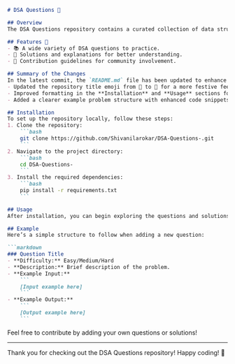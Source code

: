```markdown
# DSA Questions 🎉

## Overview
The DSA Questions repository contains a curated collection of data structures and algorithms questions designed to help developers enhance their problem-solving skills and prepare for technical interviews.

## Features 🎈
- 📚 A wide variety of DSA questions to practice.
- 🚀 Solutions and explanations for better understanding.
- 🤝 Contribution guidelines for community involvement.

## Summary of the Changes
In the latest commit, the `README.md` file has been updated to enhance clarity and organization. Key changes include:
- Updated the repository title emoji from 🎈 to 🎉 for a more festive feel.
- Improved formatting in the **Installation** and **Usage** sections for better readability.
- Added a clearer example problem structure with enhanced code snippets.

## Installation
To set up the repository locally, follow these steps:
1. Clone the repository:
    ```bash
    git clone https://github.com/Shivanilarokar/DSA-Questions-.git
    ```
2. Navigate to the project directory:
    ```bash
    cd DSA-Questions-
    ```
3. Install the required dependencies:
    ```bash
    pip install -r requirements.txt
    ```

## Usage
After installation, you can begin exploring the questions and solutions provided in this repository. Each question is designed to cater to different levels of difficulty and complexity.

## Example
Here’s a simple structure to follow when adding a new question:

```markdown
### Question Title
- **Difficulty:** Easy/Medium/Hard
- **Description:** Brief description of the problem.
- **Example Input:** 
    ```
    [Input example here]
    ```
- **Example Output:** 
    ```
    [Output example here]
    ```
```

Feel free to contribute by adding your own questions or solutions!

---

Thank you for checking out the DSA Questions repository! Happy coding! 🚀
```